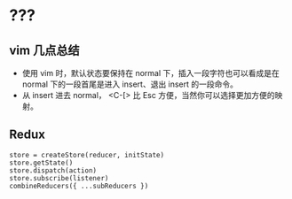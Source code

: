 # ???
## vim 几点总结
* 使用 vim 时，默认状态要保持在 normal 下，插入一段字符也可以看成是在 normal 下的一段首尾是进入 insert、退出 insert 的一段命令。
* 从 insert 进去 normal，<C-c> <C-o> <C-[> 比 Esc 方便，当然你可以选择更加方便的映射。


## Redux
```
store = createStore(reducer, initState)
store.getState()
store.dispatch(action)
store.subscribe(listener)
combineReducers({ ...subReducers })
```


